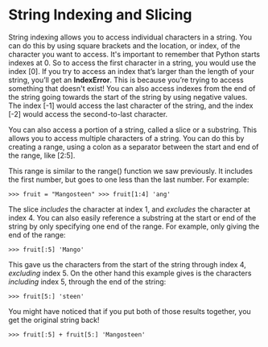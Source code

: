 # String Indexing and Slicing

String indexing allows you to access individual characters in a string. You can do this by using square brackets and the location, or index, of the character you want to access. It's important to remember that Python starts indexes at 0. So to access the first character in a string, you would use the index [0]. If you try to access an index that’s larger than the length of your string, you’ll get an **IndexError**. This is because you’re trying to access something that doesn't exist! You can also access indexes from the end of the string going towards the start of the string by using negative values. The index [-1] would access the last character of the string, and the index [-2] would access the second-to-last character.

You can also access a portion of a string, called a slice or a substring. This allows you to access multiple characters of a string. You can do this by creating a range, using a colon as a separator between the start and end of the range, like [2:5].

This range is similar to the range() function we saw previously. It includes the first number, but goes to one less than the last number. For example:

```
>>> fruit = "Mangosteen" >>> fruit[1:4] 'ang'
```

The slice _includes_ the character at index 1, and _excludes_ the character at index 4. You can also easily reference a substring at the start or end of the string by only specifying one end of the range. For example, only giving the end of the range:

```
>>> fruit[:5] 'Mango'
```

This gave us the characters from the start of the string through index 4, _excluding_ index 5. On the other hand this example gives is the characters _including_ index 5, through the end of the string:

```
>>> fruit[5:] 'steen'
```

You might have noticed that if you put both of those results together, you get the original string back!

```
>>> fruit[:5] + fruit[5:] 'Mangosteen'
```
